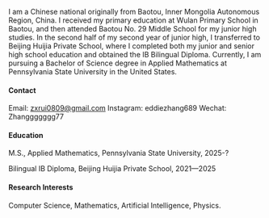 
I am a Chinese national originally from Baotou, Inner Mongolia Autonomous Region, China. I received my primary education at Wulan Primary School in Baotou, and then attended Baotou No. 29 Middle School for my junior high studies. In the second half of my second year of junior high, I transferred to Beijing Huijia Private School, where I completed both my junior and senior high school education and obtained the IB Bilingual Diploma. Currently, I am pursuing a Bachelor of Science degree in Applied Mathematics at Pennsylvania State University in the United States.

#### Contact

Email: zxrui0809@gmail.com
Instagram: eddiezhang689
Wechat: Zhanggggggg77

#### Education
M.S., Applied Mathematics, Pennsylvania State University, 2025-?

Bilingual IB Diploma, Beijing Huijia Private School, 2021—2025

#### Research Interests
Computer Science, Mathematics, Artificial Intelligence, Physics.

